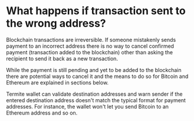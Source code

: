 # What happens if transaction sent to the wrong address?

Blockchain transactions are irreversible. If someone mistakenly sends payment to an incorrect address there is no way to cancel confirmed payment (transaction added to the blockchain) other than asking the recipient to send it back as a new transaction.

While the payment is still pending and yet to be added to the blockchain there are potential ways to cancel it and the means to do so for Bitcoin and Ethereum are explained in sections below.

Termite wallet can validate destination addresses and warn sender if the entered destination address doesn't match the typical format for payment addresses. For instance, the wallet won't let you send Bitcoin to an Ethereum address and so on.


